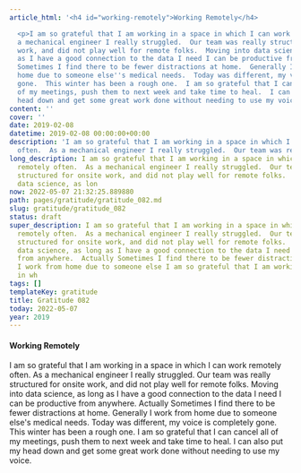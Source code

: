 ```yaml
---
article_html: '<h4 id="working-remotely">Working Remotely</h4>

  <p>I am so grateful that I am working in a space in which I can work remotely often.  As
  a mechanical engineer I really struggled.  Our team was really structured for onsite
  work, and did not play well for remote folks.  Moving into data science, as long
  as I have a good connection to the data I need I can be productive from anywhere.  Actually
  Sometimes I find there to be fewer distractions at home.  Generally I work from
  home due to someone else''s medical needs.  Today was different, my voice is completely
  gone.  This winter has been a rough one.  I am so grateful that I can cancel all
  of my meetings, push them to next week and take time to heal.  I can also put my
  head down and get some great work done without needing to use my voice.</p>'
content: ''
cover: ''
date: 2019-02-08
datetime: 2019-02-08 00:00:00+00:00
description: 'I am so grateful that I am working in a space in which I can work remotely
  often.  As a mechanical engineer I really struggled.  Our team was really structured '
long_description: I am so grateful that I am working in a space in which I can work
  remotely often.  As a mechanical engineer I really struggled.  Our team was really
  structured for onsite work, and did not play well for remote folks.  Moving into
  data science, as lon
now: 2022-05-07 21:32:25.889880
path: pages/gratitude/gratitude_082.md
slug: gratitude/gratitude_082
status: draft
super_description: I am so grateful that I am working in a space in which I can work
  remotely often.  As a mechanical engineer I really struggled.  Our team was really
  structured for onsite work, and did not play well for remote folks.  Moving into
  data science, as long as I have a good connection to the data I need I can be productive
  from anywhere.  Actually Sometimes I find there to be fewer distractions at home.  Generally
  I work from home due to someone else I am so grateful that I am working in a space
  in wh
tags: []
templateKey: gratitude
title: Gratitude 082
today: 2022-05-07
year: 2019
---
```


#### Working Remotely

I am so grateful that I am working in a space in which I can work remotely often.  As a mechanical engineer I really struggled.  Our team was really structured for onsite work, and did not play well for remote folks.  Moving into data science, as long as I have a good connection to the data I need I can be productive from anywhere.  Actually Sometimes I find there to be fewer distractions at home.  Generally I work from home due to someone else's medical needs.  Today was different, my voice is completely gone.  This winter has been a rough one.  I am so grateful that I can cancel all of my meetings, push them to next week and take time to heal.  I can also put my head down and get some great work done without needing to use my voice.
